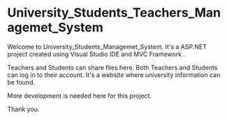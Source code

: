 # University_Students_Teachers_Managemet_System

Welcome to University_Students_Managemet_System. It's a ASP.NET project created using Visual Studio IDE and MVC Framework .

Teachers and Students can share files here. Both Teachers and Students can log in to their account. It's a website where university information can be found.

More development is needed here for this project.

Thank you.
